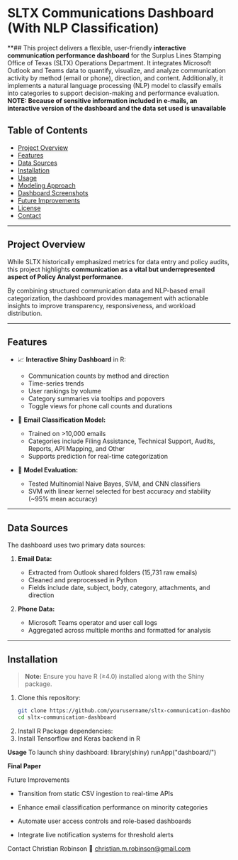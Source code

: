 # SLTX Communications Dashboard (With NLP Classification)

**## This project delivers a flexible, user-friendly **interactive communication performance dashboard** for the Surplus Lines Stamping Office of Texas (SLTX) Operations Department. It integrates Microsoft Outlook and Teams data to quantify, visualize, and analyze communication activity by method (email or phone), direction, and content. Additionally, it implements a natural language processing (NLP) model to classify emails into categories to support decision-making and performance evaluation.
**NOTE: Because of sensitive information included in e-mails, an interactive version of the dashboard and the data set used is unavailable**

## Table of Contents

- [Project Overview](#project-overview)
- [Features](#features)
- [Data Sources](#data-sources)
- [Installation](#installation)
- [Usage](#usage)
- [Modeling Approach](#modeling-approach)
- [Dashboard Screenshots](#dashboard-screenshots)
- [Future Improvements](#future-improvements)
- [License](#license)
- [Contact](#contact)

---

## Project Overview

While SLTX historically emphasized metrics for data entry and policy audits, this project highlights **communication as a vital but underrepresented aspect of Policy Analyst performance**. 

By combining structured communication data and NLP-based email categorization, the dashboard provides management with actionable insights to improve transparency, responsiveness, and workload distribution.

---

## Features

- 📈 **Interactive Shiny Dashboard** in R:
  - Communication counts by method and direction
  - Time-series trends
  - User rankings by volume
  - Category summaries via tooltips and popovers
  - Toggle views for phone call counts and durations

- 🤖 **Email Classification Model:**
  - Trained on >10,000 emails
  - Categories include Filing Assistance, Technical Support, Audits, Reports, API Mapping, and Other
  - Supports prediction for real-time categorization

- 🧪 **Model Evaluation:**
  - Tested Multinomial Naive Bayes, SVM, and CNN classifiers
  - SVM with linear kernel selected for best accuracy and stability (~95% mean accuracy)

---

## Data Sources

The dashboard uses two primary data sources:

1. **Email Data:**
   - Extracted from Outlook shared folders (15,731 raw emails)
   - Cleaned and preprocessed in Python
   - Fields include date, subject, body, category, attachments, and direction

2. **Phone Data:**
   - Microsoft Teams operator and user call logs
   - Aggregated across multiple months and formatted for analysis

---

## Installation

> **Note:** Ensure you have R (≥4.0) installed along with the Shiny package.

1. Clone this repository:
   ```bash
   git clone https://github.com/yourusername/sltx-communication-dashboard.git
   cd sltx-communication-dashboard

2. Install R Package dependencies:
3. Install Tensorflow and Keras backend in R

**Usage**
To launch shiny dashboard:
library(shiny)
runApp("dashboard/")

**Final Paper**



Future Improvements
* Transition from static CSV ingestion to real-time APIs

* Enhance email classification performance on minority categories

* Automate user access controls and role-based dashboards

* Integrate live notification systems for threshold alerts

Contact
Christian Robinson
📧 christian.m.robinson@gmail.com


   
